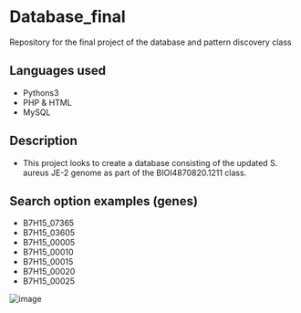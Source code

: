 # Database_final
Repository for the final project of the database and pattern discovery class


## Languages used
- Pythons3
- PHP & HTML
- MySQL

## Description
  - This project looks to create a database consisting of the updated S. aureus JE-2 genome as part of the BIOI4870820.1211 class.

## Search option examples (genes)
  - B7H15_07365
  - B7H15_03605
  - B7H15_00005
  - B7H15_00010
  - B7H15_00015
  - B7H15_00020
  - B7H15_00025


![image](https://user-images.githubusercontent.com/59699291/115483732-f5197a80-a216-11eb-9897-116a52ef9c7d.png)

